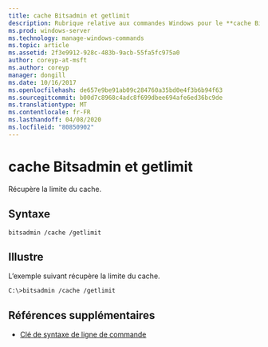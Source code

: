 ```yaml
---
title: cache Bitsadmin et getlimit
description: Rubrique relative aux commandes Windows pour le **cache Bitsadmin et getlimit**, qui récupère la limite du cache.
ms.prod: windows-server
ms.technology: manage-windows-commands
ms.topic: article
ms.assetid: 2f3e9912-928c-483b-9acb-55fa5fc975a0
author: coreyp-at-msft
ms.author: coreyp
manager: dongill
ms.date: 10/16/2017
ms.openlocfilehash: de657e9be91ab09c284760a35bd0e4f3b6b94f63
ms.sourcegitcommit: b00d7c8968c4adc8f699dbee694afe6ed36bc9de
ms.translationtype: MT
ms.contentlocale: fr-FR
ms.lasthandoff: 04/08/2020
ms.locfileid: "80850902"
---
```

# <a name="bitsadmin-cache-and-getlimit"></a>cache Bitsadmin et getlimit

Récupère la limite du cache.

## <a name="syntax"></a>Syntaxe

```
bitsadmin /cache /getlimit
```

## <a name="examples"></a><a name=BKMK_examples></a>Illustre

L’exemple suivant récupère la limite du cache.

```
C:\>bitsadmin /cache /getlimit
```

## <a name="additional-references"></a>Références supplémentaires

- [Clé de syntaxe de ligne de commande](command-line-syntax-key.md)
